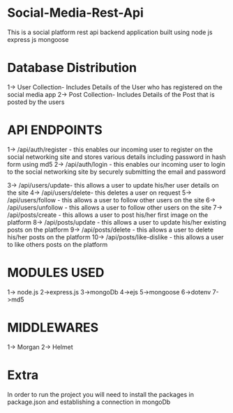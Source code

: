 # Social-Media-Rest-Api
This is a social platform rest api backend application built using node js express js mongoose

# Database Distribution
1-> User Collection-
        Includes Details of the User who has registered on the social media app
2-> Post Collection-
        Includes Details of the Post that is posted by the users

# API ENDPOINTS
1-> /api/auth/register - this enables our incoming user to register on the social networking site and stores various details including password in hash form using md5
2-> /api/auth/login - this enables our incoming user to login to  the social networking site by securely submitting the email and password

3-> /api/users/update-  this allows a user to update his/her user details on the site
4-> /api/users/delete-  this deletes a user on request 
5-> /api/users/follow - this allows a user to follow other users on the site
6-> /api/users/unfollow - this allows a user to follow other users on the site
7-> /api/posts/create  - this allows a user to post his/her first image on the platform
8-> /api/posts/update  - this allows a user to update his/her existing posts on the platform
9-> /api/posts/delete  - this allows a user to delete his/her posts on the platform
10-> /api/posts/like-dislike  - this allows a user to like others posts on the platform

# MODULES USED
1-> node.js
2->express.js
3->mongoDb
4->ejs
5->mongoose
6->dotenv
7->md5

# MIDDLEWARES 
1-> Morgan
2-> Helmet

# Extra
In order to run the project you will need to install the packages in package.json and establishing a connection in mongoDb
